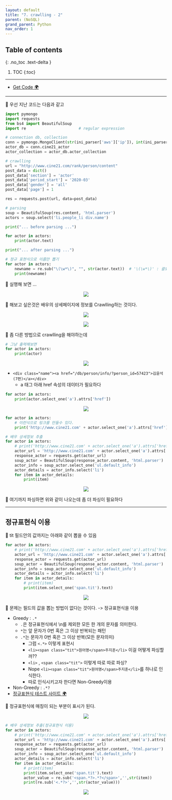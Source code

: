 ```yaml
---
layout: default
title: "7. crawlling - 2"
parent: (NoSQL)
grand_parent: Python
nav_order: 1
---
```


## Table of contents
{: .no_toc .text-delta }

1. TOC
{:toc}

---

* [Get Code 🌍](https://github.com/EasyCoding-7/pymongo_examples/blob/main/pymongo_1/pymongo_1/pymongo_2.py)

---

🚗 우선 지난 코드는 다음과 같고

```py
import pymongo
import requests
from bs4 import BeautifulSoup
import re                       # regular expression

# connection db, collection
conn = pymongo.MongoClient(str(ini_parser['aws']['ip']), int(ini_parser['aws']['port']))
actor_db = conn.cine21_actor
actor_collection = actor_db.actor_collection

# crawlling
url = "http://www.cine21.com/rank/person/content"
post_data = dict()
post_data['section'] = 'actor'
post_data['period_start'] = '2020-03'
post_data['gender'] = 'all'
post_data['page'] = 1

res = requests.post(url, data=post_data)

# parsing
soup = BeautifulSoup(res.content, 'html.parser')
actors = soup.select('li.people_li div.name')

print("... before parsing ...")

for actor in actors:
    print(actor.text)

print("... after parsing ...")

# 정규 표현식으로 이름만 뽑기
for actor in actors:
    newname = re.sub("\(\w*\)", "", str(actor.text))  # '\(\w*\)' : 괄호안의( \(\) ) 어떤문자( w* ) 든 '' 삭제해 달라
    print(newname)
```

🚗 실행해 보면 ...

<p align="center">
  <img src="https://taehyungs-programming-blog.github.io/blog/assets/images/python/nosql/nosql-7-1.png"/>
</p>

🚗 해보고 싶은것은 배우의 상세페이지에 정보를 Crawlling하는 것이다.

<p align="center">
  <img src="https://taehyungs-programming-blog.github.io/blog/assets/images/python/nosql/nosql-7-2.png"/>
</p>

<p align="center">
  <img src="https://taehyungs-programming-blog.github.io/blog/assets/images/python/nosql/nosql-7-3.png"/>
</p>

🚗 좀 다른 방법으로 crawlling을 해야하는데

```py
# 그냥 출력해보면
for actor in actors:
    print(actor)
```

<p align="center">
  <img src="https://taehyungs-programming-blog.github.io/blog/assets/images/python/nosql/nosql-7-4.png"/>
</p>

* `<div class="name"><a href="/db/person/info/?person_id=57423">김윤석(7편)</a></div>`
    * a 태그 아래 href 속성의 데이터가 필요하다

```py
for actor in actors:
    print(actor.select_one('a').attrs['href'])
```

<p align="center">
  <img src="https://taehyungs-programming-blog.github.io/blog/assets/images/python/nosql/nosql-7-5.png"/>
</p>

```py
for actor in actors:
    # 이런식으로 링크를 만들수 있다.
    print('http://www.cine21.com' + actor.select_one('a').attrs['href'])
```

```py
# 배우 상세정보 추출
for actor in actors:
    # print('http://www.cine21.com' + actor.select_one('a').attrs['href'])
    actor_url = 'http://www.cine21.com' + actor.select_one('a').attrs['href']
    response_actor = requests.get(actor_url)
    soup_actor = BeautifulSoup(response_actor.content, 'html.parser')
    actor_info = soup_actor.select_one('ul.default_info')
    actor_details = actor_info.select('li')
    for item in actor_details:
        print(item)
```

<p align="center">
  <img src="https://taehyungs-programming-blog.github.io/blog/assets/images/python/nosql/nosql-7-6.png"/>
</p>

🚗 여기까지 파싱하면 위와 같이 나오는데 좀 더 파싱이 필요하다

---

## 정규표현식 이용

🚗 tit 필드안의 값까지는 아래와 같이 뽑을 수 있음

```py
for actor in actors:
    # print('http://www.cine21.com' + actor.select_one('a').attrs['href'])
    actor_url = 'http://www.cine21.com' + actor.select_one('a').attrs['href']
    response_actor = requests.get(actor_url)
    soup_actor = BeautifulSoup(response_actor.content, 'html.parser')
    actor_info = soup_actor.select_one('ul.default_info')
    actor_details = actor_info.select('li')
    for item in actor_details:
        # print(item)
        print(item.select_one('span.tit').text)
```

<p align="center">
  <img src="https://taehyungs-programming-blog.github.io/blog/assets/images/python/nosql/nosql-7-7.png"/>
</p>

🚗 문제는 필드의 값을 뽑는 방법이 없다는 것이다. -> 정규표현식을 이용

* Greedy : `.*`
    * `.`은 정규표현식에서 \n를 제외한 모든 한 개의 문자를 의미한다.
    * `*`는 앞 문자가 0번 혹은 그 이상 반복되는 패턴
    * `.*`는 문자가 0번 혹은 그 이상 반복(모든 문자의미)
        * 그럼 `<.*>` 이렇게 표현시
        * `<li><span class="tit">원어명</span>주지훈</li>` 이걸 어떻게 파싱할까?? 
        * `<li>` , `<span class="tit">` 이렇게 따로 따로 파싱?
        * Nope `<li><span class="tit">원어명</span>주지훈</li>`를 하나로 인식한다.
        * 따로 인식시키고자 한다면 Non-Greedy이용
* Non-Greedy : `.*?`
* [정규표현식 테스트 사이트 🌍](https://regexr.com)

🚗 정규표현식에 매칭이 되는 부분이 표시가 된다.

<p align="center">
  <img src="https://taehyungs-programming-blog.github.io/blog/assets/images/python/nosql/nosql-7-8.png"/>
</p>

```py
# 배우 상세정보 추출(정규표현식 이용)
for actor in actors:
    # print('http://www.cine21.com' + actor.select_one('a').attrs['href'])
    actor_url = 'http://www.cine21.com' + actor.select_one('a').attrs['href']
    response_actor = requests.get(actor_url)
    soup_actor = BeautifulSoup(response_actor.content, 'html.parser')
    actor_info = soup_actor.select_one('ul.default_info')
    actor_details = actor_info.select('li')
    for item in actor_details:
        # print(item)
        print(item.select_one('span.tit').text)
        actor_value = re.sub('<span.*?>.*?</span>','',str(item))
        print(re.sub('<.*?>','',str(actor_value)))
```

<p align="center">
  <img src="https://taehyungs-programming-blog.github.io/blog/assets/images/python/nosql/nosql-7-9.png"/>
</p>